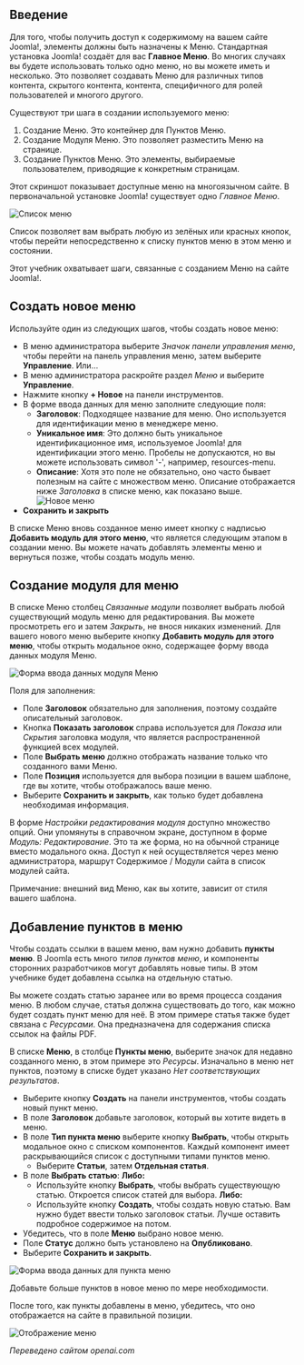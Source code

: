 <!-- Filename: J4.x:Adding_a_New_Menu / Display title: Добавление нового меню  -->

## Введение

Для того, чтобы получить доступ к содержимому на вашем сайте Joomla!, элементы должны быть назначены к Меню. Стандартная установка Joomla! создаёт для вас **Главное Меню**. Во многих случаях вы будете использовать только одно меню, но вы можете иметь и несколько. Это позволяет создавать Меню для различных типов контента, скрытого контента, контента, специфичного для ролей пользователей и многого другого.

Существуют три шага в создании используемого меню:

1. Создание Меню. Это контейнер для Пунктов Меню.
2. Создание Модуля Меню. Это позволяет разместить Меню на странице.
3. Создание Пунктов Меню. Это элементы, выбираемые пользователем, приводящие к конкретным страницам.

Этот скриншот показывает доступные меню на многоязычном сайте. В первоначальной установке Joomla! существует одно *Главное Меню*.

![Список меню](../../../en/images/menus/menus-manage.png "Список меню")

Список позволяет вам выбрать любую из зелёных или красных кнопок, чтобы перейти непосредственно к списку пунктов меню в этом меню и состоянии.

Этот учебник охватывает шаги, связанные с созданием Меню на сайте Joomla!.

## Создать новое меню

Используйте один из следующих шагов, чтобы создать новое меню:

- В меню администратора выберите *Значок панели управления меню*, чтобы перейти на панель управления меню, затем выберите **Управление**. Или...
- В меню администратора раскройте раздел *Меню* и выберите **Управление**.
- Нажмите кнопку **+ Новое** на панели инструментов.
- В форме ввода данных для меню заполните следующие поля:
  - **Заголовок**: Подходящее название для меню. Оно используется для идентификации меню в менеджере меню.
  - **Уникальное имя**: Это должно быть уникальное идентификационное имя, используемое Joomla! для идентификации этого меню. Пробелы не допускаются, но вы можете использовать символ '-', например, resources-menu.
  - **Описание**: Хотя это поле не обязательно, оно часто бывает полезным на сайте с множеством меню. Описание отображается ниже *Заголовка* в списке меню, как показано выше.<br>
    ![Новое меню](../../../en/images/menus/menus-new.png "Новое меню")
- **Сохранить и закрыть**

В списке Меню вновь созданное меню имеет кнопку с надписью **Добавить модуль для этого меню**, что является следующим этапом в создании меню. Вы можете начать добавлять элементы меню и вернуться позже, чтобы создать модуль меню.

## Создание модуля для меню

В списке Меню столбец *Связанные модули* позволяет выбрать любой существующий модуль меню для редактирования. Вы можете просмотреть его и затем *Закрыть*, не внося никаких изменений. Для вашего нового меню выберите кнопку **Добавить модуль для этого меню**, чтобы открыть модальное окно, содержащее форму ввода данных модуля Меню.

![Форма ввода данных модуля Меню](../../../en/images/menus/menus-module.png "Форма ввода данных модуля Меню")

Поля для заполнения:

* Поле **Заголовок** обязательно для заполнения, поэтому создайте описательный заголовок.
* Кнопка **Показать заголовок** справа используется для *Показа* или *Скрытия* заголовка модуля, что является распространенной функцией всех модулей.
* Поле **Выбрать меню** должно отображать название только что созданного вами Меню.
* Поле **Позиция** используется для выбора позиции в вашем шаблоне, где вы хотите, чтобы отображалось ваше меню.
* Выберите **Сохранить и закрыть**, как только будет добавлена необходимая информация.

В форме *Настройки редактирования модуля* доступно множество опций. Они упомянуты в справочном экране, доступном в форме *Модуль: Редактирование*. Это та же форма, но на обычной странице вместо модального окна. Доступ к ней осуществляется через меню администратора, маршрут Содержимое / Модули сайта в список модулей сайта.

Примечание: внешний вид Меню, как вы хотите, зависит от стиля вашего шаблона.

## Добавление пунктов в меню

Чтобы создать ссылки в вашем меню, вам нужно добавить **пункты меню**. В Joomla есть много *типов пунктов меню*, и компоненты сторонних разработчиков могут добавлять новые типы. В этом учебнике будет добавлена ссылка на отдельную статью.

Вы можете создать статью заранее или во время процесса создания меню. В любом случае, статья должна существовать до того, как можно будет создать пункт меню для неё. В этом примере статья также будет связана с *Ресурсами*. Она предназначена для содержания списка ссылок на файлы PDF.

В списке **Меню**, в столбце **Пункты меню**, выберите значок для недавно созданного меню, в этом примере это *Ресурсы*. Изначально в меню нет пунктов, поэтому в списке будет указано *Нет соответствующих результатов*.

- Выберите кнопку **Создать** на панели инструментов, чтобы создать новый пункт меню.
- В поле **Заголовок** добавьте заголовок, который вы хотите видеть в меню.
- В поле **Тип пункта меню** выберите кнопку **Выбрать**, чтобы открыть модальное окно с списком компонентов. Каждый компонент имеет раскрывающийся список с доступными типами пунктов меню.
  - Выберите **Статьи**, затем **Отдельная статья**.
- В поле **Выбрать статью**: **Либо:**
  - Используйте кнопку **Выбрать**, чтобы выбрать существующую статью. Откроется список статей для выбора. **Либо:**
  - Используйте кнопку **Создать**, чтобы создать новую статью. Вам нужно будет ввести только заголовок статьи. Лучше оставить подробное содержимое на потом.
- Убедитесь, что в поле **Меню** выбрано новое меню.
- Поле **Статус** должно быть установлено на **Опубликовано**.
- Выберите **Сохранить и закрыть**.

![Форма ввода данных для пункта меню](../../../en/images/menus/menus-single-article.png "Форма ввода данных для пункта меню")

Добавьте больше пунктов в новое меню по мере необходимости.

После того, как пункты добавлены в меню, убедитесь, что оно отображается на сайте в правильной позиции.

![Отображение меню](../../../en/images/menus/menus-display.png "Отображение меню")

*Переведено сайтом openai.com*

